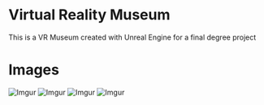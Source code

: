 # Virtual Reality Museum
This is a VR Museum created with Unreal Engine for a final degree project

# Images 


![Imgur](https://i.imgur.com/5U2G0xc.png)
![Imgur](https://i.imgur.com/bwb5tV8.png)
![Imgur](https://i.imgur.com/DF6Mc0B.png)
![Imgur](https://i.imgur.com/9kiROeU.png)
